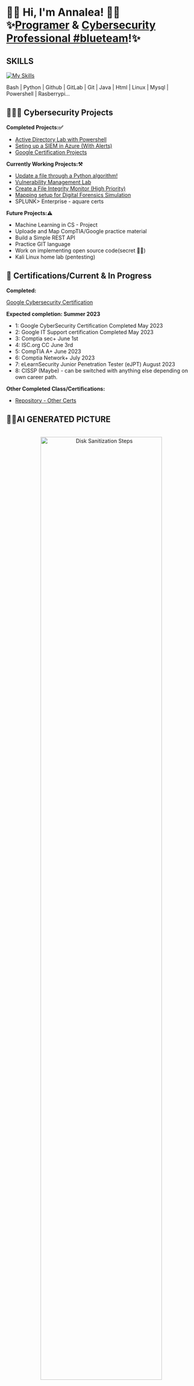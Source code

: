 <h1> 👋🏻 Hi, I'm Annalea! 👋🏻<br/>✨<a href=https://github.com/AnnaleaLayton/AnnaleaLayton/blob/main/Resume-Annalea-Layton.pdf>Programer</a> & <a href=https://www.linkedin.com/in/annalea-layton/>Cybersecurity Professional #blueteam</a>!✨
<h2>SKILLS</h2>
                                             
                                             
[![My Skills](https://skillicons.dev/icons?i=bash,python,github,gitlab,git,java,html,linux,mysql,powershell,raspberrypi)](https://skillicons.dev)

Bash  | Python  | Github | GitLab | Git | Java | Html | Linux | Mysql | Powershell | Rasberrypi...
<h2>👩🏻‍💻 Cybersecurity Projects </h2>

<b>Completed Projects:✅</b>


  - [Active Directory Lab with Powershell](https://github.com/AnnaleaLayton/ActiveDirectoryLab#readme)
  - [Seting up a SIEM in Azure (With Alerts)](https://github.com/AnnaleaLayton/SIEM-Azure)
  - [Google Certification Projects](https://github.com/AnnaleaLayton/Secuirty-Aduit)



<b>Currently Working Projects:⚒️</b>
- [Update a file through a Python algorithm!](https://github.com/AnnaleaLayton/Python-Algorithm/tree/main)
- [Vulnerability Management Lab](https://github.com/AnnaleaLayton/Vulnerability-Management-Lab)
- [Create a File Integrity Monitor (High Priority)](https://github.com/AnnaleaLayton/file-integrity)
- [Mapping setup for Digital Forensics Simulation](https://github.com/AnnaleaLayton/Digital-Forensics)
- SPLUNK> Enterprise - aquare certs


<b>Future Projects:⚠️</b>
- Machine Learning in CS - Project
- Uploade and Map CompTIA/Google practice material 
- Build a Simple REST API
- Practice GIT language
- Work on implementing open source code(secret 😶‍🌫️)
- Kali Linux home lab (pentesting)


<h2>📜 Certifications/Current & In Progress</h2>
<b>Completed:</b>

[Google Cybersecurity Certification](https://github.com/AnnaleaLayton/AnnaleaLayton/files/11521349/Google.Cybersecurity.pdf)

  <b>Expected completion: Summer 2023</b>
  
- 1: Google CyberSecurity Certification Completed May 2023
- 2: Google IT Support certification Completed May 2023
- 3: Comptia sec+ June 1st
- 4: ISC.org CC June 3rd
- 5: CompTIA A+ June 2023
- 6: Comptia Network+ July 2023
- 7: eLearnSecurity Junior Penetration Tester (eJPT) August 2023
- 8: CISSP (Maybe) - can be switched with anything else depending on own career path. 

<b>Other Completed Class/Certifications:</b>
- [Repository - Other Certs](https://github.com/AnnaleaLayton/Other-Certs)

<h2>🤳🏻AI GENERATED PICTURE</h2>

<p align="center">
 <br/>
<img src="https://imgtr.ee/images/2023/05/12/lun9b.jpg" height="80%" width="80%" alt="Disk Sanitization Steps"/>
<br />

<!--
<h2> 🤳 Connect with me:</h2>##

[<img align="left" alt="JoshMadakor | LinkedIn" width="22px" src="https://cdn.jsdelivr.net/npm/simple-icons@v3/icons/linkedin.svg" />][linkedin]

[linkedin]: https://www.linkedin.com/in/annalea-layton



<!--
**annalealayton/annalealayton** is a ✨ _special_ ✨ repository because its `README.md` (this file) appears on your GitHub profile.

Here are some ideas to get you started:

- 🔭 I’m currently working on ...
- 🌱 I’m currently learning ...
- 👯 I’m looking to collaborate on ...
- 🤔 I’m looking for help with ...
- 💬 Ask me about ...
- 📫 How to reach me: ...
- 😄 Pronouns: ...
- ⚡ Fun fact: ...
-->
